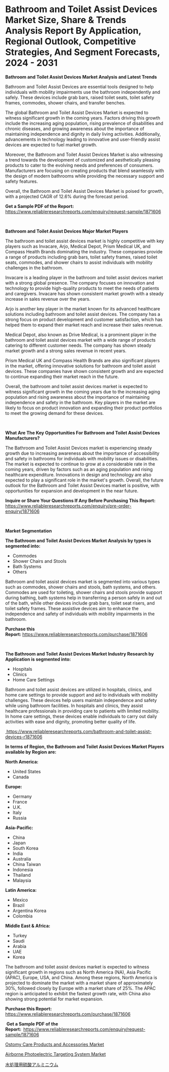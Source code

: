 <p><h1>Bathroom and Toilet Assist Devices Market Size, Share & Trends Analysis Report By Application, Regional Outlook, Competitive Strategies, And Segment Forecasts, 2024 - 2031</h1></p><p><strong>Bathroom and Toilet Assist Devices Market Analysis and Latest Trends</strong></p>
<p><p>Bathroom and Toilet Assist Devices are essential tools designed to help individuals with mobility impairments use the bathroom independently and safely. These devices include grab bars, raised toilet seats, toilet safety frames, commodes, shower chairs, and transfer benches.</p><p>The global Bathroom and Toilet Assist Devices Market is expected to witness significant growth in the coming years. Factors driving this growth include the increasing aging population, rising prevalence of disabilities and chronic diseases, and growing awareness about the importance of maintaining independence and dignity in daily living activities. Additionally, advancements in technology leading to innovative and user-friendly assist devices are expected to fuel market growth.</p><p>Moreover, the Bathroom and Toilet Assist Devices Market is also witnessing a trend towards the development of customized and aesthetically pleasing products to cater to the evolving needs and preferences of consumers. Manufacturers are focusing on creating products that blend seamlessly with the design of modern bathrooms while providing the necessary support and safety features.</p><p>Overall, the Bathroom and Toilet Assist Devices Market is poised for growth, with a projected CAGR of 12.6% during the forecast period.</p></p>
<p><strong>Get a Sample PDF of the Report:&nbsp;</strong> <a href="https://www.reliableresearchreports.com/enquiry/request-sample/1871606">https://www.reliableresearchreports.com/enquiry/request-sample/1871606</a></p>
<p>&nbsp;</p>
<p><strong>Bathroom and Toilet Assist Devices Major Market Players</strong></p>
<p><p>The bathroom and toilet assist devices market is highly competitive with key players such as Invacare, Arjo, Medical Depot, Prism Medical UK, and Compass Health Brands dominating the industry. These companies provide a range of products including grab bars, toilet safety frames, raised toilet seats, commodes, and shower chairs to assist individuals with mobility challenges in the bathroom.</p><p>Invacare is a leading player in the bathroom and toilet assist devices market with a strong global presence. The company focuses on innovation and technology to provide high-quality products to meet the needs of patients and caregivers. Invacare has shown consistent market growth with a steady increase in sales revenue over the years.</p><p>Arjo is another key player in the market known for its advanced healthcare solutions including bathroom and toilet assist devices. The company has a strong focus on product development and customer satisfaction, which has helped them to expand their market reach and increase their sales revenue.</p><p>Medical Depot, also known as Drive Medical, is a prominent player in the bathroom and toilet assist devices market with a wide range of products catering to different customer needs. The company has shown steady market growth and a strong sales revenue in recent years.</p><p>Prism Medical UK and Compass Health Brands are also significant players in the market, offering innovative solutions for bathroom and toilet assist devices. These companies have shown consistent growth and are expected to continue expanding their market reach in the future.</p><p>Overall, the bathroom and toilet assist devices market is expected to witness significant growth in the coming years due to the increasing aging population and rising awareness about the importance of maintaining independence and safety in the bathroom. Key players in the market are likely to focus on product innovation and expanding their product portfolios to meet the growing demand for these devices.</p></p>
<p>&nbsp;</p>
<p><strong>What Are The Key Opportunities For Bathroom and Toilet Assist Devices Manufacturers?</strong></p>
<p><p>The Bathroom and Toilet Assist Devices market is experiencing steady growth due to increasing awareness about the importance of accessibility and safety in bathrooms for individuals with mobility issues or disabilities. The market is expected to continue to grow at a considerable rate in the coming years, driven by factors such as an aging population and rising healthcare expenditure. Innovations in design and technology are also expected to play a significant role in the market's growth. Overall, the future outlook for the Bathroom and Toilet Assist Devices market is positive, with opportunities for expansion and development in the near future.</p></p>
<p><strong>Inquire or Share Your Questions If Any Before Purchasing This Report:</strong> <a href="https://www.reliableresearchreports.com/enquiry/pre-order-enquiry/1871606">https://www.reliableresearchreports.com/enquiry/pre-order-enquiry/1871606</a></p>
<p>&nbsp;</p>
<p><strong>Market Segmentation</strong></p>
<p><strong>The Bathroom and Toilet Assist Devices Market Analysis by types is segmented into:</strong></p>
<p><ul><li>Commodes</li><li>Shower Chairs and Stools</li><li>Bath Systems</li><li>Others</li></ul></p>
<p><p>Bathroom and toilet assist devices market is segmented into various types such as commodes, shower chairs and stools, bath systems, and others. Commodes are used for toileting, shower chairs and stools provide support during bathing, bath systems help in transferring a person safely in and out of the bath, while other devices include grab bars, toilet seat risers, and toilet safety frames. These assistive devices aim to enhance the independence and safety of individuals with mobility impairments in the bathroom.</p></p>
<p><strong>Purchase this Report:&nbsp;</strong><a href="https://www.reliableresearchreports.com/purchase/1871606">https://www.reliableresearchreports.com/purchase/1871606</a></p>
<p>&nbsp;</p>
<p><strong>The Bathroom and Toilet Assist Devices Market Industry Research by Application is segmented into:</strong></p>
<p><ul><li>Hospitals</li><li>Clinics</li><li>Home Care Settings</li></ul></p>
<p><p>Bathroom and toilet assist devices are utilized in hospitals, clinics, and home care settings to provide support and aid to individuals with mobility challenges. These devices help users maintain independence and safety while using bathroom facilities. In hospitals and clinics, they assist healthcare professionals in providing care to patients with limited mobility. In home care settings, these devices enable individuals to carry out daily activities with ease and dignity, promoting better quality of life.</p></p>
<p><a href="https://www.reliableresearchreports.com/bathroom-and-toilet-assist-devices-r1871606">&nbsp;https://www.reliableresearchreports.com/bathroom-and-toilet-assist-devices-r1871606</a></p>
<p><strong>In terms of Region, the Bathroom and Toilet Assist Devices Market Players available by Region are:</strong></p>
<p>
    <p> <strong> North America: </strong>
        <ul>
            <li>United States</li>
            <li>Canada</li>
        </ul>
        </p> 
    <p> <strong> Europe: </strong>
        <ul>
            <li>Germany</li>
            <li>France</li>
            <li>U.K.</li>
            <li>Italy</li>
            <li>Russia</li>
        </ul>
        </p> 
    <p> <strong> Asia-Pacific: </strong>
        <ul>
            <li>China</li>
            <li>Japan</li>
            <li>South Korea</li>
            <li>India</li>
            <li>Australia</li>
            <li>China Taiwan</li>
            <li>Indonesia</li>
            <li>Thailand</li>
            <li>Malaysia</li>
        </ul>
        </p> 
    <p> <strong> Latin America: </strong>
        <ul>
            <li>Mexico</li>
            <li>Brazil</li>
            <li>Argentina Korea</li>
            <li>Colombia</li>
        </ul>
        </p> 
    <p> <strong> Middle East & Africa: </strong>
        <ul>
            <li>Turkey</li>
            <li>Saudi</li>
            <li>Arabia</li>
            <li>UAE</li>
            <li>Korea</li>
        </ul>
    </p>
    </p>
<p><p>The bathroom and toilet assist devices market is expected to witness significant growth in regions such as North America (NA), Asia Pacific (APAC), Europe, USA, and China. Among these regions, North America is projected to dominate the market with a market share of approximately 30%, followed closely by Europe with a market share of 25%. The APAC region is anticipated to exhibit the fastest growth rate, with China also showing strong potential for market expansion.</p></p>
<p><strong>Purchase this Report: </strong><a href="https://www.reliableresearchreports.com/purchase/1871606">https://www.reliableresearchreports.com/purchase/1871606</a></p>
<p>&nbsp;<strong>Get a Sample PDF of the Report:&nbsp;&nbsp;</strong><a href="https://www.reliableresearchreports.com/enquiry/request-sample/1871606">https://www.reliableresearchreports.com/enquiry/request-sample/1871606</a></p>
<p><strong></strong></p>
<p><p><a href="https://view.publitas.com/reportprime-1/ostomy-care-products-and-accessories-market-report-by-product-type-bag-accessories-end-use-colostomy-ileostomy-urostomy-and-region-2024-2031/">Ostomy Care Products and Accessories Market</a></p><p><a href="https://github.com/AKSHATREPORTPRIME/Market-Research-Report-List-5/blob/main/airborne-photoelectric-targeting-system-market.md">Airborne Photoelectric Targeting System Market</a></p><p><a href="https://github.com/oqoeusbvpadwjs08/Market-Research-Report-List-3/blob/main/7770626168165.md">水処理用硫酸アルミニウム</a></p></p>